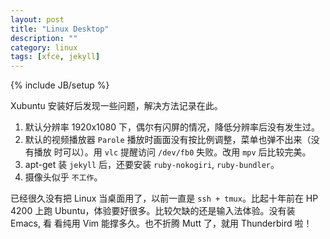 ```yaml
---
layout: post
title: "Linux Desktop"
description: ""
category: linux
tags: [xfce, jekyll]
---
```

{% include JB/setup %}

Xubuntu 安装好后发现一些问题，解决方法记录在此。

1. 默认分辨率 1920x1080 下，偶尔有闪屏的情况，降低分辨率后没有发生过。
2. 默认的视频播放器 `Parole` 播放时画面没有按比例调整，菜单也弹不出来（没有播放
   时可以）。用 `vlc` 提醒访问 `/dev/fb0` 失败。改用 `mpv` 后比较完美。
3. apt-get 装 `jekyll` 后，还要安装 `ruby-nokogiri`, `ruby-bundler`。
4. 摄像头似乎 `不工作`。

已经很久没有把 Linux 当桌面用了，以前一直是 `ssh + tmux`。比起十年前在 HP 
4200 上跑 Ubuntu，体验要好很多。比较欠缺的还是输入法体验。没有装 Emacs, 看
看纯用 Vim 能撑多久。也不折腾 Mutt 了，就用 Thunderbird 啦！
